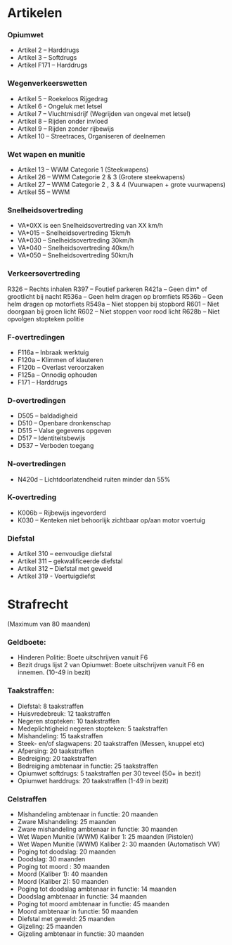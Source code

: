 # Artikelen

### Opiumwet

* Artikel 2 – Harddrugs
* Artikel 3 – Softdrugs
* Artikel F171 – Harddrugs

### Wegenverkeerswetten

* Artikel 5 – Roekeloos Rijgedrag
* Artikel 6 - Ongeluk met letsel
* Artikel 7 – Vluchtmisdrijf (Wegrijden van ongeval met letsel)
* Artikel 8 – Rijden onder invloed
* Artikel 9 – Rijden zonder rijbewijs
* Artikel 10 – Streetraces, Organiseren of deelnemen

### Wet wapen en munitie

* Artikel 13 – WWM Categorie 1 (Steekwapens)
* Artikel 26 – WWM Categorie 2 & 3 (Grotere steekwapens)
* Artikel 27 – WWM Categorie 2 , 3 & 4 (Vuurwapen + grote vuurwapens)
* Artikel 55 – WWM

### Snelheidsovertreding

* VA*0XX is een Snelheidsovertreding van XX km/h
* VA*015 – Snelheidsovertreding 15km/h
* VA*030 – Snelheidsovertreding 30km/h
* VA*040 – Snelheidsovertreding 40km/h
* VA*050 – Snelheidsovertreding 50km/h

### Verkeersovertreding

R326 – Rechts inhalen
R397 – Foutief parkeren
R421a – Geen dim* of grootlicht bij nacht
R536a – Geen helm dragen op bromfiets
R536b – Geen helm dragen op motorfiets
R549a – Niet stoppen bij stopbord
R601 – Niet doorgaan bij groen licht
R602 – Niet stoppen voor rood licht
R628b – Niet opvolgen stopteken politie

### F-overtredingen

* F116a – Inbraak werktuig
* F120a – Klimmen of klauteren
* F120b – Overlast veroorzaken
* F125a – Onnodig ophouden
* F171 – Harddrugs

### D-overtredingen

* D505 – baldadigheid
* D510 – Openbare dronkenschap
* D515 – Valse gegevens opgeven
* D517 – Identiteitsbewijs
* D537 – Verboden toegang

### N-overtredingen

* N420d – Lichtdoorlatendheid ruiten minder dan 55%

### K-overtreding

* K006b – Rijbewijs ingevorderd
* K030 – Kenteken niet behoorlijk zichtbaar op/aan motor voertuig

### Diefstal

* Artikel 310 – eenvoudige diefstal
* Artikel 311 – gekwalificeerde diefstal
* Artikel 312 – Diefstal met geweld
* Artikel 319 - Voertuigdiefst

# Strafrecht
(Maximum van 80 maanden)

### Geldboete:
* Hinderen Politie: Boete uitschrijven vanuit F6
* Bezit drugs lijst 2 van Opiumwet: Boete uitschrijven vanuit F6 en innemen. (10-49 in bezit)

### Taakstraffen:
* Diefstal: 8 taakstraffen
* Huisvredebreuk: 12 taakstraffen
* Negeren stopteken: 10 taakstraffen
* Medeplichtigheid negeren stopteken: 5 taakstraffen
* Mishandeling: 15 taakstraffen
*  Steek- en/of slagwapens: 20 taakstraffen (Messen, knuppel etc)
* Afpersing: 20 taakstraffen
* Bedreiging: 20 taakstraffen
* Bedreiging ambtenaar in functie: 25 taakstraffen
* Opiumwet softdrugs: 5 taakstraffen per 30 teveel (50+ in bezit)
* Opiumwet harddrugs: 20 taakstraffen (1-49 in bezit)

### Celstraffen
* Mishandeling ambtenaar in functie: 20 maanden
* Zware Mishandeling: 25 maanden 
* Zware mishandeling ambtenaar in functie: 30 maanden
* Wet Wapen Munitie (WWM) Kaliber 1: 25 maanden (Pistolen)
* Wet Wapen Munitie (WWM) Kaliber 2: 30 maanden (Automatisch VW)
* Poging tot doodslag: 20 maanden
* Doodslag: 30 maanden 
* Poging tot moord : 30 maanden 
* Moord (Kaliber 1): 40 maanden
* Moord (Kaliber 2): 50 maanden 
* Poging tot doodslag ambtenaar in functie: 14 maanden 
* Doodslag ambtenaar in functie: 34 maanden 
* Poging tot moord ambtenaar in functie: 45 maanden
* Moord ambtenaar in functie: 50 maanden 
* Diefstal met geweld: 25 maanden
* Gijzeling: 25 maanden
* Gijzeling ambtenaar in functie: 30 maanden 

